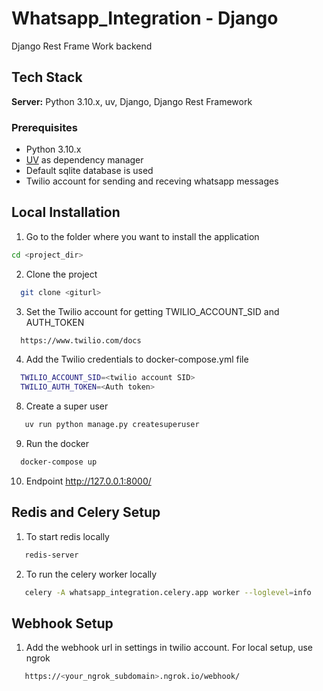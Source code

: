 # Whatsapp_Integration - Django

Django Rest Frame Work backend

## Tech Stack

**Server:** Python 3.10.x, uv, Django, Django Rest Framework


### Prerequisites
* Python 3.10.x
* [UV](https://pypi.org/project/uv/) as dependency manager
* Default sqlite database is used
* Twilio account for sending and receving whatsapp messages

## Local Installation

1. Go to the folder where you want to install the application
```bash
cd <project_dir>
```
2. Clone the project
```bash
  git clone <giturl>
```
3. Set the Twilio account for getting TWILIO_ACCOUNT_SID and AUTH_TOKEN
```bash
  https://www.twilio.com/docs
```
4. Add the Twilio credentials to docker-compose.yml file
```bash
  TWILIO_ACCOUNT_SID=<twilio account SID>
  TWILIO_AUTH_TOKEN=<Auth token>
```
8. Create a super user
```bash
   uv run python manage.py createsuperuser
```
9. Run the docker
```bash
  docker-compose up
```
10. Endpoint
http://127.0.0.1:8000/

## Redis and Celery Setup

1. To start redis locally
```bash
   redis-server
```
2. To run the celery worker locally
```bash
   celery -A whatsapp_integration.celery.app worker --loglevel=info
```

## Webhook Setup
1. Add the webhook url in settings in twilio account. For local setup, use ngrok
```bash
   https://<your_ngrok_subdomain>.ngrok.io/webhook/  
```





